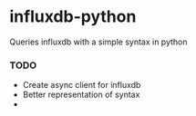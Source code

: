 # influxdb-python

Queries influxdb with a simple syntax in python


### TODO
- Create async client for influxdb
- Better representation of syntax
- 
